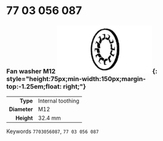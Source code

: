# 77 03 056 087

### Fan washer M12 ![](../assets/images/parts/fan_washer_int.png){: style="height:75px;min-width:150px;margin-top:-1.25em;float: right;"}

|   |   |
|---:|---|
**Type** | Internal toothing
**Diameter** | M12
**Height** |32.4 mm

Keywords `7703056087`, `77 03 056 087`
